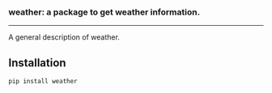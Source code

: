 ### weather: a package to get weather information.
---

A general description of weather.

## Installation

```bash
pip install weather
```